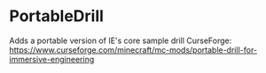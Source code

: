 # PortableDrill
Adds a portable version of IE's core sample drill
CurseForge: https://www.curseforge.com/minecraft/mc-mods/portable-drill-for-immersive-engineering
